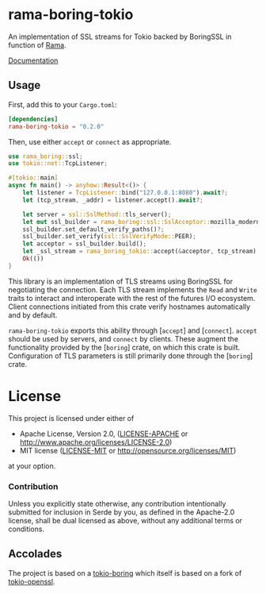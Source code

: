 # rama-boring-tokio

An implementation of SSL streams for Tokio backed by BoringSSL in function of [Rama](https://github.com/plabayo/rama).

[Documentation](https://docs.rs/rama-boring-tokio)

## Usage

First, add this to your `Cargo.toml`:

```toml
[dependencies]
rama-boring-tokio = "0.2.0"
```

Then, use either `accept` or `connect` as appropriate.

```rust
use rama_boring::ssl;
use tokio::net::TcpListener;

#[tokio::main]
async fn main() -> anyhow::Result<()> {
    let listener = TcpListener::bind("127.0.0.1:8080").await?;
    let (tcp_stream, _addr) = listener.accept().await?;

    let server = ssl::SslMethod::tls_server();
    let mut ssl_builder = rama_boring::ssl::SslAcceptor::mozilla_modern(server)?;
    ssl_builder.set_default_verify_paths()?;
    ssl_builder.set_verify(ssl::SslVerifyMode::PEER);
    let acceptor = ssl_builder.build();
    let _ssl_stream = rama_boring_tokio::accept(&acceptor, tcp_stream).await?;
    Ok(())
}
```

This library is an implementation of TLS streams using BoringSSL for
negotiating the connection. Each TLS stream implements the `Read` and
`Write` traits to interact and interoperate with the rest of the futures I/O
ecosystem. Client connections initiated from this crate verify hostnames
automatically and by default.

`rama-boring-tokio` exports this ability through [`accept`] and [`connect`]. `accept` should
be used by servers, and `connect` by clients. These augment the functionality provided by the
[`boring`] crate, on which this crate is built. Configuration of TLS parameters is still
primarily done through the [`boring`] crate.

# License

This project is licensed under either of

 * Apache License, Version 2.0, ([LICENSE-APACHE](LICENSE-APACHE) or
   http://www.apache.org/licenses/LICENSE-2.0)
 * MIT license ([LICENSE-MIT](LICENSE-MIT) or
   http://opensource.org/licenses/MIT)

at your option.

### Contribution

Unless you explicitly state otherwise, any contribution intentionally submitted
for inclusion in Serde by you, as defined in the Apache-2.0 license, shall be
dual licensed as above, without any additional terms or conditions.

## Accolades

The project is based on a [tokio-boring](https://github.com/cloudflare/boring)
which itself is based on a fork of [tokio-openssl](https://github.com/sfackler/tokio-openssl).
